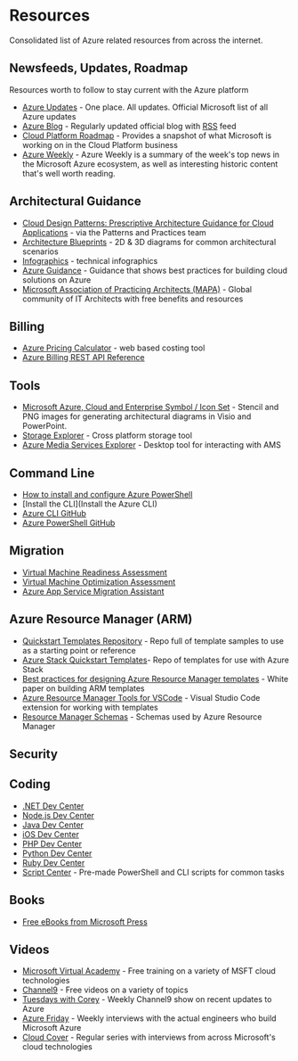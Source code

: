 # Resources

Consolidated list of Azure related resources from across the internet. 

## Newsfeeds, Updates, Roadmap
Resources worth to follow to stay current with the Azure platform
* [Azure Updates](https://azure.microsoft.com/en-us/updates/) - One place. All updates. Official Microsoft list of all Azure updates
* [Azure Blog](https://azure.microsoft.com/en-us/blog/) - Regularly updated official blog with [RSS](https://azure.microsoft.com/en-us/blog/feed/) feed
* [Cloud Platform Roadmap](https://www.microsoft.com/en-us/server-cloud/roadmap/) - Provides a snapshot of what Microsoft is working on in the Cloud Platform business
* [Azure Weekly](http://azureweekly.info/) - Azure Weekly is a summary of the week's top news in the Microsoft Azure ecosystem, as well as interesting historic content that's well worth reading.

## Architectural Guidance
* [Cloud Design Patterns: Prescriptive Architecture Guidance for Cloud Applications](https://msdn.microsoft.com/library/dn568099.aspx) - via the Patterns and Practices team
* [Architecture Blueprints](https://msdn.microsoft.com/dn630664) - 2D & 3D diagrams for common architectural scenarios
* [Infographics](https://azure.microsoft.com/en-us/documentation/infographics/) - technical infographics
* [Azure Guidance](https://azure.microsoft.com/en-us/documentation/articles/guidance/) - Guidance that shows best practices for building cloud solutions on Azure
* [Microsoft Association of Practicing Architects (MAPA)](https://www.the-mapa.com/) - Global community of IT Architects with free benefits and resources

## Billing
* [Azure Pricing Calculator](https://azure.microsoft.com/en-us/pricing/calculator/) - web based costing tool
* [Azure Billing REST API Reference](https://msdn.microsoft.com/library/azure/1ea5b323-54bb-423d-916f-190de96c6a3c)

## Tools
* [Microsoft Azure, Cloud and Enterprise Symbol / Icon Set](https://www.microsoft.com/en-us/download/details.aspx?id=41937) - Stencil and PNG images for generating architectural diagrams in Visio and PowerPoint.
* [Storage Explorer](http://storageexplorer.com/) - Cross platform storage tool
* [Azure Media Services Explorer](https://github.com/Azure/Azure-Media-Services-Explorer) - Desktop tool for interacting with AMS

## Command Line
* [How to install and configure Azure PowerShell](https://azure.microsoft.com/en-us/documentation/articles/powershell-install-configure/)
* [Install the CLI](Install the Azure CLI)
* [Azure CLI GitHub](https://github.com/Azure/azure-xplat-cli)
* [Azure PowerShell GitHub](https://github.com/Azure/azure-powershell)

## Migration
* [Virtual Machine Readiness Assessment](https://azure.microsoft.com/en-us/downloads/vm-readiness-assessment/)
* [Virtual Machine Optimization Assessment](https://azure.microsoft.com/en-us/downloads/vm-optimization-assessment/)
* [Azure App Service Migration Assistant](https://www.movemetothecloud.net/)

## Azure Resource Manager (ARM)
* [Quickstart Templates Repository](https://github.com/Azure/azure-quickstart-templates) - Repo full of template samples to use as a starting point or reference
* [Azure Stack Quickstart Templates](https://github.com/Azure/AzureStack-QuickStart-Templates)- Repo of templates for use with Azure Stack
* [Best practices for designing Azure Resource Manager templates](https://azure.microsoft.com/en-us/documentation/articles/best-practices-resource-manager-design-templates/) - White paper on building ARM templates
* [Azure Resource Manager Tools for VSCode](https://marketplace.visualstudio.com/items?itemName=msazurermtools.azurerm-vscode-tools) - Visual Studio Code extension for working with templates
* [Resource Manager Schemas](https://github.com/Azure/azure-resource-manager-schemas) - Schemas used by Azure Resource Manager

## Security

## Coding
* [.NET Dev Center](https://azure.microsoft.com/en-us/develop/net/)
* [Node.js Dev Center](https://azure.microsoft.com/en-us/develop/nodejs/)
* [Java Dev Center](https://azure.microsoft.com/en-us/develop/java/)
* [iOS Dev Center](https://azure.microsoft.com/en-us/develop/mobile/ios/)
* [PHP Dev Center](https://azure.microsoft.com/en-us/develop/php/)
* [Python Dev Center](https://azure.microsoft.com/en-us/develop/python/)
* [Ruby Dev Center](https://azure.microsoft.com/en-us/develop/ruby/)
* [Script Center](https://azure.microsoft.com/en-us/documentation/scripts/) - Pre-made PowerShell and CLI scripts for common tasks

## Books
* [Free eBooks from Microsoft Press](https://mva.microsoft.com/ebooks) 

## Videos
* [Microsoft Virtual Academy](https://mva.microsoft.com/training-topics/cloud-app-development#!jobf=Developer&lang=1033) - Free training on a variety of MSFT cloud technologies
* [Channel9](https://channel9.msdn.com/Azure) - Free videos on a variety of topics
* [Tuesdays with Corey](https://channel9.msdn.com/Shows/Tuesdays-With-Corey) - Weekly Channel9 show on recent updates to Azure
* [Azure Friday](https://channel9.msdn.com/Shows/Azure-Friday) - Weekly interviews with the actual engineers who build Microsoft Azure
* [Cloud Cover](https://channel9.msdn.com/Shows/Cloud+Cover) - Regular series with interviews from across Microsoft's cloud technologies
